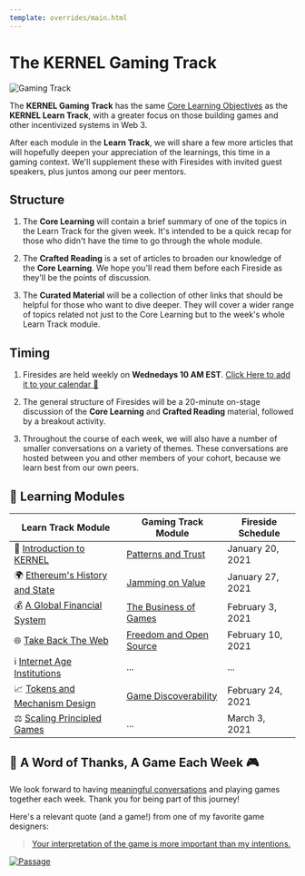 ```yaml
---
template: overrides/main.html
---
```


# The KERNEL Gaming Track

![Gaming Track](./img/gaming_track.jpg)


The **KERNEL Gaming Track** has the same [Core Learning Objectives](../../getting-started) as the **KERNEL Learn Track**, with a greater focus on those building games and other incentivized systems in Web 3. 

After each module in the **Learn Track**, we will share a few more articles that will hopefully deepen your appreciation of the learnings, this time in a gaming context. We'll supplement these with Firesides with invited guest speakers, plus juntos among our peer mentors.

## Structure

1. The **Core Learning** will contain a brief summary of one of the topics in the Learn Track for the given week. It's intended to be a quick recap for those who didn't have the time to go through the whole module.

2. The **Crafted Reading** is a set of articles to broaden our knowledge of the **Core Learning**. We hope you'll read them before each Fireside as they'll be the points of discussion.

3. The **Curated Material** will be a collection of other links that should be helpful for those who want to dive deeper. They will cover a wider range of topics related not just to the Core Learning but to the week's whole Learn Track module.

## Timing

1. Firesides are held weekly on **Wednedays 10 AM EST**. [Click Here to add it to your calendar 📅](https://www.addevent.com/calendar/RU314582)

2. The general structure of Firesides will be a 20-minute on-stage discussion of the **Core Learning** and **Crafted Reading** material, followed by a breakout activity.

3. Throughout the course of each week, we will also have a number of smaller conversations on a variety of themes. These conversations are hosted between you and other members of your cohort, because we learn best from our own peers.


## 📖 Learning Modules

Learn Track Module | Gaming Track Module  | Fireside Schedule | 
----- | --------        | -------      | 
🌠 [Introduction to KERNEL](../../module-0)       | [Patterns and Trust](./module-0/core) | January 20, 2021 |
🌍 [Ethereum's History and State](../../module-1) | [Jamming on Value](./module-1/core) | January 27, 2021 |
💰 [A Global Financial System](../../module-2)    | [The Business of Games](./module-2/core) | February 3, 2021 |
🌐 [Take Back The Web](../../module-3)            |  [Freedom and Open Source](./module-3/core) | February 10, 2021 |
ℹ️ [Internet Age Institutions](../../module-4)      | ... | ... |
📈 [Tokens and Mechanism Design](../../module-5)  | [Game Discoverability](./module-5-core) | February 24, 2021 |
⚖️  [Scaling Principled Games](../../module-6)    | ... | March 3, 2021 |

## 🙏 A Word of Thanks, A Game Each Week 🎮

We look forward to having [meaningful conversations](../../module-0#cultured-conversation) and playing games together each week. Thank you for being part of this journey! 

Here's a relevant quote (and a game!) from one of my favorite game designers:

> <a href="http://hcsoftware.sourceforge.net/passage/statement.html" target="_blank" rel="noopener noreferrer">Your interpretation of the game is more important than my intentions.</a>

[![Passage](./img/passage.png)](http://hcsoftware.sourceforge.net/passage/statement.html)
